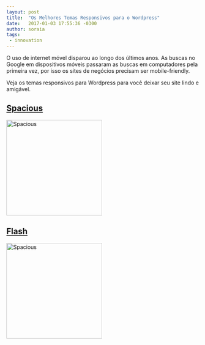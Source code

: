 ```yaml
---
layout: post
title:  "Os Melhores Temas Responsivos para o Wordpress"
date:   2017-01-03 17:55:36 -0300
author: soraia
tags: 
 - innovation
---
```


 O uso de internet móvel disparou ao longo dos últimos anos. As buscas no Google em dispositivos móveis passaram as buscas em computadores pela primeira vez, por isso os sites de negócios precisam ser mobile-friendly.

 Veja os temas responsivos para Wordpress para você deixar seu site lindo e amigável.

<h2><a href="https://demo.themegrill.com/spacious/" target="_blank">Spacious</a></h2>

<img src="https://themegrill.com/blog/wp-content/uploads/2015/08/free-responsive-wordpress-themes-spacious.jpg" alt="Spacious" width="250">

<h2><a href="https://demo.themegrill.com/flash/demos/" target="_blank">Flash</h2>

<img src="https://themegrill.com/blog/wp-content/uploads/2015/08/Flash-%E2%80%93-MultiPurpose-WordPress-Theme-1024x866.jpg" alt="Spacious" width="250">

